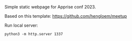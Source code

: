 Simple static webpage for Apprise conf 2023.

Based on this template:
https://github.com/hengloem/meetup

Run local server:
```
python3 -m http.server 1337
```